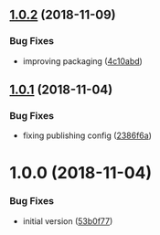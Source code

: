 ## [1.0.2](https://github.com/NaturalCycles/promise-lib/compare/v1.0.1...v1.0.2) (2018-11-09)


### Bug Fixes

* improving packaging ([4c10abd](https://github.com/NaturalCycles/promise-lib/commit/4c10abd))

## [1.0.1](https://github.com/NaturalCycles/promise-lib/compare/v1.0.0...v1.0.1) (2018-11-04)


### Bug Fixes

* fixing publishing config ([2386f6a](https://github.com/NaturalCycles/promise-lib/commit/2386f6a))

# 1.0.0 (2018-11-04)


### Bug Fixes

* initial version ([53b0f77](https://github.com/NaturalCycles/promise-lib/commit/53b0f77))
